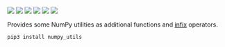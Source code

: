 [![](https://img.shields.io/pypi/v/numpy_utils.svg?style=flat-square)](https://pypi.org/project/numpy_utils)
[![](https://img.shields.io/pypi/pyversions/numpy_utils.svg?style=flat-square&logo=python)](https://pypi.org/project/numpy_utils)
[![](https://img.shields.io/pypi/l/numpy_utils.svg?style=flat-square)](https://pypi.org/project/numpy_utils)
[![](https://img.shields.io/pypi/wheel/numpy_utils.svg?style=flat-square)](https://pypi.org/project/numpy_utils)
[![](https://img.shields.io/github/last-commit/deluccial/numpy_utils.svg?style=flat-square)](https://github.com/deluccial/numpy_utils/commits)
[![](https://img.shields.io/github/languages/code-size/deluccial/numpy_utils.svg?style=flat-square)](https://github.com/deluccial/numpy_utils)

Provides some NumPy utilities as additional functions and [infix](http://tomerfiliba.com/blog/Infix-Operators/) operators.

`pip3 install numpy_utils`
